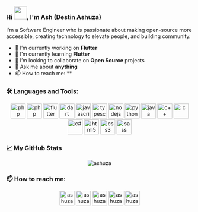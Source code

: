 ### Hi <img src="https://media.giphy.com/media/hvRJCLFzcasrR4ia7z/giphy.gif" width="35">, I'm Ash (Destin Ashuza)

I'm a Software Engineer who is passionate about making open-source more accessible, creating technology to elevate people, and building community.

- 🔭 I’m currently working on **Flutter**
- 🌱 I’m currently learning **Flutter**
- 👯 I’m looking to collaborate on **Open Source** projects
- 💬 Ask me about **anything**
- 📫 How to reach me: \*\*

### 🛠️ Languages and Tools:

<p align="center">
<img src="https://img.icons8.com/color/48/000000/laravel.png" alt="php" width="40" height="40"/>
<img src="https://img.icons8.com/color/48/000000/php.png" alt="php" width="40" height="40"/>
<img src="https://img.icons8.com/color/48/000000/flutter.png" alt="flutter" width="40" height="40"/>
<img src="https://img.icons8.com/color/48/000000/dart.png" alt="dart" width="40" height="40"/>
<img src="https://img.icons8.com/color/48/000000/javascript.png" alt="javascript" width="40" height="40"/>
<img src="https://img.icons8.com/color/48/000000/typescript.png" alt="typescript" width="40" height="40"/>
<img src="https://img.icons8.com/color/48/000000/nodejs.png" alt="nodejs" width="40" height="40"/>
<img src="https://img.icons8.com/color/48/000000/python.png" alt="python" width="40" height="40"/>
<img src="https://img.icons8.com/color/48/000000/java.png" alt="java" width="40" height="40"/>
<img src="https://img.icons8.com/color/48/000000/c-plus-plus-logo.png" alt="c++" width="40" height="40"/>
<img src="https://img.icons8.com/color/48/000000/c-programming.png" alt="c" width="40" height="40"/>
<img src="https://img.icons8.com/color/48/000000/c-sharp-logo.png" alt="c#" width="40" height="40"/>
<img src="https://img.icons8.com/color/48/000000/html-5.png" alt="html5" width="40" height="40"/>
<img src="https://img.icons8.com/color/48/000000/css3.png" alt="css3" width="40" height="40"/>
<img src="https://img.icons8.com/color/48/000000/sass.png" alt="sass" width="40" height="40"/>

### 📈 My GitHub Stats

<p align="center"> <img src="https://github-readme-stats.vercel.app/api?username=AshDest&show_icons=true&theme=gotham" alt="ashuza" />

### 📫 How to reach me:

<p align="center">
<a href="https://twitter.com/ashuza1" target="blank"><img align="center" src="https://img.icons8.com/fluent/48/000000/twitter.png" alt="ashuza1" height="40" width="40" /></a>
<a href="https://linkedin.com/in/ashuza" target="blank"><img align="center" src="https://img.icons8.com/color/48/000000/linkedin.png" alt="ashuza" height="40" width="40" /></a>
<a href="https://fb.com/ashuza1" target="blank"><img align="center" src="https://img.icons8.com/fluent/48/000000/facebook-new.png" alt="ashuza1" height="40" width="40" /></a>
<a href="https://instagram.com/ashuza1" target="blank"><img align="center" src="https://img.icons8.com/fluent/48/000000/instagram-new.png" alt="ashuza1" height="40" width="40" /></a>
<a href="https://www.youtube.com/c/ashuza" target="blank"><img align="center" src="https://img.icons8.com/color/48/000000/youtube-play.png" alt="ashuza" height="40" width="40" /></a>
</p>
